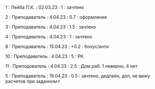 1 : Лейба П.К. : 02.03.23 : 1 : зачтено

2 : Преподаватель : 4.04.23 : 0.7 : оформление

3 : Преподаватель : 4.04.23 : 1.5 : зачтено

4 : Преподаватель : 4.04.23 : 1 : зачтено

8 : Преподаватель : 15.04.23 : +0.2 : бонус/анти

10 : Преподаватель : 4.04.23 : 5 : РК

11 : Преподователь : 4.04.23 : 2.5 : Дом.раб. 1 неверно, 4 нет

5 : Преподаватель : 19.04.23 : 0.5 : зачтено, дедлайн, доп, не вижу расчетов при заданном t

